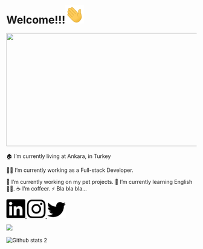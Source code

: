 <h1>Welcome!!!<img src="https://github.com/D1183-Mustafa/D1183-Mustafa/blob/main/68747470733a2f2f6d656469612e67697068792e636f6d2f6d656469612f6876524a434c467a6361737252346961377a2f67697068792e676966.gif" width="50px"></a></h1>

<img src="https://github.com/D1183-Mustafa/D1183-Mustafa/blob/main/back.gif" width="1000" height = "300">






<p>🏠 I’m currently living at Ankara, in Turkey</p>
<p>👨‍💻 I’m currently working as a Full-stack Developer.</p>
🔭 I’m currently working on my pet projects.
🌱 I’m currently learning English 🤦‍♂.
☕️ I’m coffeer.
⚡ Bla bla bla...




<a href = "https://www.linkedin.com/in/mustafa-alta%C5%9F-b49b77225/" targer = "_blank"> <img src="https://github.com/D1183-Mustafa/D1183-Mustafa/blob/main/Ekran%20g%C3%B6r%C3%BCnt%C3%BCs%C3%BC%202021-12-31%20040113.png" width="50px"></a><a href = "https://www.instagram.com/xmmuussx/" targer = "_blank"> <img src="https://github.com/D1183-Mustafa/D1183-Mustafa/blob/main/Ekran%20g%C3%B6r%C3%BCnt%C3%BCs%C3%BC%202021-12-31%20040203.png" width="50px"></a><a href = "https://twitter.com/developer_altas" targer = "_blank"> <img src="https://github.com/D1183-Mustafa/D1183-Mustafa/blob/main/Ekran%20g%C3%B6r%C3%BCnt%C3%BCs%C3%BC%202021-12-31%20040223.png" width="50px"></a>



<a href = "https://www.codewars.com/users/D1183-Mustafa" targer = "_blank"> <img src="https://www.codewars.com/users/D1183-Mustafa/badges/large" width="250px"></a>




![Github stats 2](https://github-readme-stats.vercel.app/api?username=D1183-Mustafa&show_icons=true&theme=radical)


